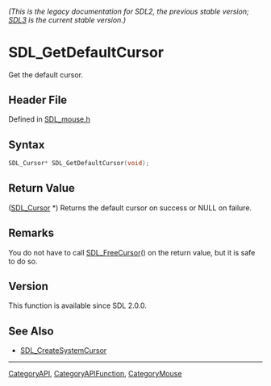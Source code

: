 ###### (This is the legacy documentation for SDL2, the previous stable version; [SDL3](https://wiki.libsdl.org/SDL3/) is the current stable version.)
# SDL_GetDefaultCursor

Get the default cursor.

## Header File

Defined in [SDL_mouse.h](https://github.com/libsdl-org/SDL/blob/SDL2/include/SDL_mouse.h)

## Syntax

```c
SDL_Cursor* SDL_GetDefaultCursor(void);
```

## Return Value

([SDL_Cursor](SDL_Cursor) *) Returns the default cursor on success or NULL
on failure.

## Remarks

You do not have to call [SDL_FreeCursor](SDL_FreeCursor)() on the return
value, but it is safe to do so.

## Version

This function is available since SDL 2.0.0.

## See Also

- [SDL_CreateSystemCursor](SDL_CreateSystemCursor)

----
[CategoryAPI](CategoryAPI), [CategoryAPIFunction](CategoryAPIFunction), [CategoryMouse](CategoryMouse)

